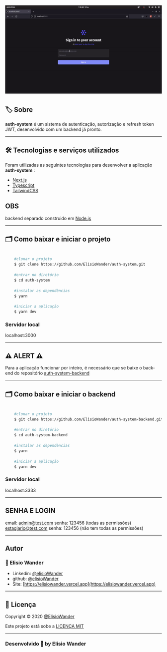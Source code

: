 <h1 align="center">
    <img src="./public/images/auth-jwt.gif">
</h1>

## 🏷️ Sobre 
**auth-system** é um sistema de autenticação, autorização e refresh token JWT, desenvolvido com um backend já pronto.

---

## 🛠️ Tecnologias e serviços utilizados
Foram utilizadas as seguintes tecnologias para desenvolver a aplicação **auth-system** :

- [Next.js](https://nextjs.org/)
- [Typescript](https://www.typescriptlang.org/)
- [TailwindCSS](https://tailwindcss.com/)
## OBS
backend separado construido em [Node.js](https://nodejs.org/en/)

---

## 🗂️ Como baixar e iniciar o projeto 

```bash

    #clonar o projeto
    $ git clone https://github.com/ElisioWander/auth-system.git

    #entrar no diretório
    $ cd auth-system

    #instalar as dependências
    $ yarn

    #iniciar a aplicação
    $ yarn dev
```
### Servidor local
localhost:3000

---

## ⚠️ ALERT ⚠️
Para a aplicação funcionar por inteiro, é necessário que se baixe o back-end do repositório [auth-system-backend](https://github.com/ElisioWander/auth-system-backend)

---

## 🗂️ Como baixar e iniciar o backend 

```bash

    #clonar o projeto
    $ git clone https://github.com/ElisioWander/auth-system-backend.git

    #entrar no diretório
    $ cd auth-system-backend

    #instalar as dependências
    $ yarn

    #iniciar a aplicação
    $ yarn dev
```
### Servidor local
localhost:3333

--- 
## SENHA E LOGIN
email: admin@test.com senha: 123456 (todas as permissões)
estagiario@test.com senha: 123456 (não tem todas as permissões)

---

## Autor
### 👤 Elisio Wander

- Linkedin: [@elisioWander](https://www.linkedin.com/in/elisio-wander-b88b69136/)
- github: [@elisioWander](https://github.com/ElisioWander)
- Site: [https://elisiowander.vercel.app](https://elisiowander.vercel.app)

---
## 📝 Licença
Copyright © 2020 [@ElisioWander](https://github.com/ElisioWander/auth-system/blob/main/LICENSE)

Este projeto está sobe a [LICENÇA MIT](https://opensource.org/licenses/MIT)

---

### Desenvolvido 💜 by Elisio Wander
